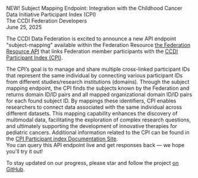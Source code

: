 <script setup lang="ts">
import * as d3 from "d3";
import {onMounted, computed, defineAsyncComponent, Ref, ref, watch} from "vue"
import { inBrowser } from 'vitepress';

import ApiAggr from "@/src/api-aggr";

const ApiCallBlockAggr = inBrowser
  ? defineAsyncComponent(() => import('@/theme/components/api-call-aggr/Block.vue'))
  : () => null;

import * as Graph from "./06-25-2025-the-federation-api-cpi/graph";
import GraphPlaceholder from "./06-25-2025-the-federation-api-cpi/GraphPlaceholder.vue";
import { useDataStore } from "./06-25-2025-the-federation-api-cpi/store";

let api = new ApiAggr();
const data = useDataStore();
const samples: Ref<Sample[]> = ref([]);

</script>

<ClientOnly>
<div class="text-4xl font-extrabold">NEW! Subject Mapping Endpoint: Integration with the Childhood Cancer Data Initiative Participant Index (CPI)</div>
<div class="text-lg mt-1 dark:text-slate-300 text-slate-900">The CCDI Federation Developers</div>
<div class="dark:text-slate-400 text-slate-800 italic">June 25, 2025</div>

The CCDI Data Federation is excited to announce a new API endpoint "subject-mapping" available within the Federation Resource [the Federation Resource API][spec-aggr] that links Federation member participants with the [CCDI Participant Index (CPI)][CPI-main].

The CPI’s goal is to manage and share multiple cross-linked participant IDs that represent the same individual by connecting various participant IDs from different studies/research institutions (domains). Through the subject mapping endpoint, the CPI finds the subjects known by the Federation and returns domain ID/ID pairs and all mapped organizational domain ID/ID pairs for each found subject ID.
By mappings these identifiers, CPI enables researchers to connect data associated with the same individual across different datasets. This mapping capability enhances the discovery of multimodal data, facilitating the exploration of complex research questions, and ultimately supporting the development of innovative therapies for pediatric cancers.
Additional information related to the CPI can be found in the [CPI Participant index Documentation Site][CPI-spec].  
You can query this API endpoint live and get responses back — we hope you'll try it out!

<ApiCallBlockAggr
  description="Map the first two subjects participants IDs known about by each source server where sex is F."
  method="GET"
  path="/subject-mapping?per_page=2&sex=F"
/>

<ApiCallBlockAggr
  description="Map subject participants IDs where ID is SJ000008."
  method="GET"
  path="/subject-mapping?identifiers=SJ000008"
/>

To stay updated on our progress, please star and follow the project [on
GitHub](https://github.com/cbiit/ccdi-federation-api).


[ccdi-main]: https://www.cancer.gov/research/areas/childhood/childhood-cancer-data-initiative
[spec]: https://cbiit.github.io/ccdi-federation-api/specification.html
[spec-aggr]: https://cbiit.github.io/ccdi-federation-api-aggregation
[Kids First DRC]: https://kidsfirstdrc.org/
[St. Jude Cloud]: https://stjude.cloud
[Pediatric Cancer Data Commons]: https://commons.cri.uchicago.edu/pcdc/
[Treehouse Childhood Cancer Initiative]: https://treehousegenomics.ucsc.edu/
[Childhood Cancer Catalog of ecDNA CCDI API server]: https://ccdi-ecdna.org/
[CPI-main]: https://ccdi.cancer.gov/ccdi-participant-index
[getAssociatedParticipantIds]: https://participantindex-docs.ccdi.cancer.gov/#operation/getAssociatedParticipantIds
[CPI-spec]: https://participantindex-docs.ccdi.cancer.gov/
</ClientOnly>
